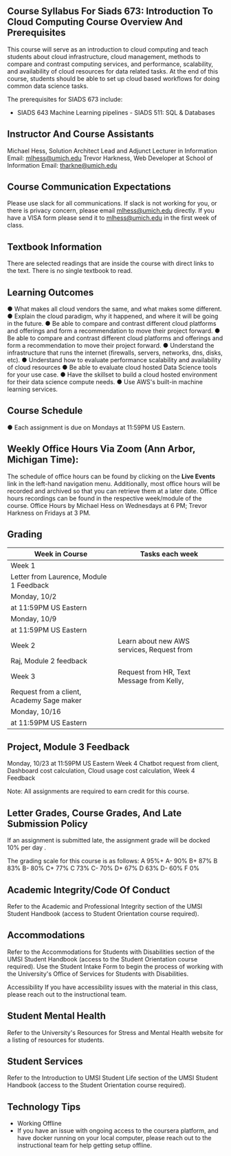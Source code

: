 ## Course Syllabus For Siads 673: Introduction To Cloud Computing Course Overview And Prerequisites

This course will serve as an introduction to cloud computing and teach students about cloud infrastructure, cloud management, methods to compare and contrast computing services, and performance, scalability, and availability of cloud resources for data related tasks. At the end of this course, students should be able to set up cloud based workflows for doing common data science tasks.

The prerequisites for SIADS 673 include:

- SIADS 643 Machine Learning pipelines - SIADS 511: SQL & Databases

## Instructor And Course Assistants

Michael Hess, Solution Architect Lead and Adjunct Lecturer in Information Email: mlhess@umich.edu Trevor Harkness, Web Developer at School of Information Email: tharkne@umich.edu

## Course Communication Expectations

Please use slack for all communications. If slack is not working for you, or there is privacy concern, please email mlhess@umich.edu directly. If you have a VISA form please send it to mlhess@umich.edu in the first week of class.

## Textbook Information

There are selected readings that are inside the course with direct links to the text. There is no single textbook to read.

## Learning Outcomes

●
What makes all cloud vendors the same, and what makes some different.
●
Explain the cloud paradigm, why it happened, and where it will be going in the future.
●
Be able to compare and contrast different cloud platforms and offerings and form a recommendation to move their project forward.
●
Be able to compare and contrast different cloud platforms and offerings and form a recommendation to move their project forward.
●
Understand the infrastructure that runs the internet (firewalls, servers, networks, dns, disks, etc).
●
Understand how to evaluate performance scalability and availability of cloud resources
●
Be able to evaluate cloud hosted Data Science tools for your use case.
●
Have the skillset to build a cloud hosted environment for their data science compute needs.
●
Use AWS's built-in machine learning services.

## Course Schedule

●
Each assignment is due on Mondays at 11:59PM US Eastern.

## Weekly Office Hours Via Zoom (Ann Arbor, Michigan Time):

The schedule of office hours can be found by clicking on the **Live Events** link in the left-hand navigation menu. Additionally, most office hours will be recorded and archived so that you can retrieve them at a later date. Office hours recordings can be found in the respective week/module of the course. Office Hours by Michael Hess on Wednesdays at 6 PM; Trevor Harkness on Fridays at 3 PM.

## Grading

| Week in Course                            | Tasks each week                            |
| ----------------------------------------- | ------------------------------------------ |
| Week 1                                    |                                            |
| Letter from Laurence, Module 1 Feedback   |                                            |
| Monday, 10/2                              |                                            |
| at 11:59PM US Eastern                     |                                            |
| Monday, 10/9                              |                                            |
| at 11:59PM US Eastern                     |                                            |
| Week 2                                    | Learn about new AWS services, Request from |
| Raj, Module 2 feedback                    |                                            |
| Week 3                                    | Request from HR, Text Message from Kelly,  |
| Request from a client, Academy Sage maker |                                            |
| Monday, 10/16                             |                                            |
| at 11:59PM US Eastern                     |                                            |

## Project, Module 3 Feedback

Monday, 10/23 at 11:59PM US Eastern
Week 4
Chatbot request from client, Dashboard cost calculation, Cloud usage cost calculation, Week 4 Feedback

Note: All assignments are required to earn credit for this course.

## Letter Grades, Course Grades, And Late Submission Policy

If an assignment is submitted late, the assignment grade will be docked 10% per day .

The grading scale for this course is as follows:
A
95%+
A-
90%
B+
87%
B
83%
B-
80%
C+
77%
C
73%
C-
70%
D+
67%
D
63%
D-
60%
F
0%

## Academic Integrity/Code Of Conduct

Refer to the Academic and Professional Integrity section of the UMSI Student Handbook (access to Student Orientation course required).

## Accommodations

Refer to the Accommodations for Students with Disabilities section of the UMSI Student Handbook (access to the Student Orientation course required). Use the Student Intake Form to begin the process of working with the University's Office of Services for Students with Disabilities.

Accessibility If you have accessibility issues with the material in this class, please reach out to the instructional team.

## Student Mental Health

Refer to the University's Resources for Stress and Mental Health website for a listing of resources for students.

## Student Services

Refer to the Introduction to UMSI Student Life section of the UMSI Student Handbook (access to the Student Orientation course required).

## Technology Tips

- Working Offline
- If you have an issue with ongoing access to the coursera platform, and have
  docker running on your local computer, please reach out to the instructional team for help getting setup offline.
